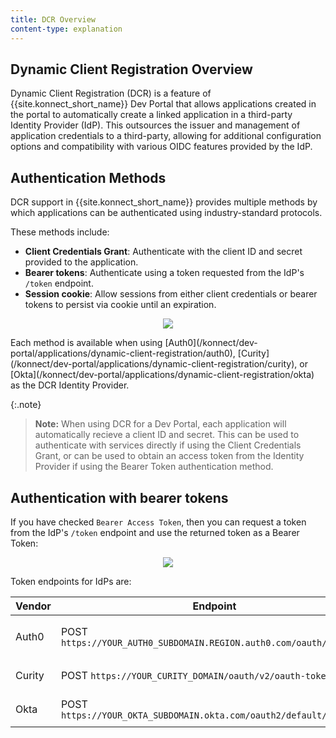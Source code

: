 ```yaml
---
title: DCR Overview
content-type: explanation
---
```


## Dynamic Client Registration Overview

Dynamic Client Registration (DCR) is a feature of {{site.konnect_short_name}} Dev Portal that allows applications created in the portal to automatically create a linked application in a third-party Identity Provider (IdP).
This outsources the issuer and management of application credentials to a third-party, allowing for additional configuration options and compatibility with various OIDC features provided by the IdP.

## Authentication Methods

DCR support in {{site.konnect_short_name}} provides multiple methods by which applications can be authenticated using industry-standard protocols.

These methods include:
* **Client Credentials Grant**: Authenticate with the client ID and secret provided to the application.
* **Bearer tokens**: Authenticate using a token requested from the IdP's `/token` endpoint.
* **Session cookie**: Allow sessions from either client credentials or bearer tokens to persist via cookie until an expiration.

<p align="center">
  <img src="/assets/images/docs/konnect/dcr-auth-methods.png" />
</p>
Each method is available when using [Auth0](/konnect/dev-portal/applications/dynamic-client-registration/auth0), [Curity](/konnect/dev-portal/applications/dynamic-client-registration/curity), or [Okta](/konnect/dev-portal/applications/dynamic-client-registration/okta) as the DCR Identity Provider.

{:.note}
> **Note:** When using DCR for a Dev Portal, each application will automatically recieve a client ID and secret. This can be used to authenticate with services directly if using the Client Credentials Grant, or can be used to obtain an access token from the Identity Provider if using the Bearer Token authentication method.

## Authentication with bearer tokens
If you have checked `Bearer Access Token`, then you can request a token from the IdP's `/token` endpoint and use the returned token as a Bearer Token:

<p align="center">
  <img src="/assets/images/docs/konnect/dcr-bearer-tokens.png" />
</p>

Token endpoints for IdPs are:

| Vendor  | Endpoint  | Body                                 |
|:------|--------|----------------------------------------|
| Auth0 | POST `https://YOUR_AUTH0_SUBDOMAIN.REGION.auth0.com/oauth/token` | `{ "grant_type": "client_credentials", "audience": "<your_audience>" }` |
| Curity | POST `https://YOUR_CURITY_DOMAIN/oauth/v2/oauth-token` | `{ "grant_types": "client_credentials" }` |
| Okta | POST `https://YOUR_OKTA_SUBDOMAIN.okta.com/oauth2/default/v1/token` | `{ "grant_types": "client_credentials" }` |



